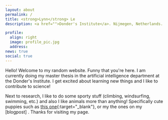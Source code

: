 ```yaml
---
layout: about
permalink: /
title: <strong>Lynn</strong> Le
description: <a href="">Donder's Institute</a>. Nijmegen, Netherlands.

profile:
  align: right
  image: profile_pic.jpg
  address:
news: true
social: true
---
```



Hello! Welcome to my random website. Funny that you're here. I am currently doing my master thesis in the artificial intelligence department at the Donder's Institute. I get excited about learning new things and I like to contribute to science! 

Next to research, I like to do some sporty stuff (climbing, windsurfing, swimming, etc.) and also I like animals more than anything! Specifically cute puppies such as [this one](https://www.reddit.com/r/aww/comments/ans2i1/this_little_lad_just_came_home/){:target="\_blank"}, or my the ones on my [blogpost] . Thanks for visiting my page. 

